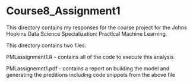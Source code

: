 # Course8_Assignment1

This directory contains my responses for the course project for the Johns Hopkins Data Science Specialization: Practical Machine Learning.

This directory contains two files:

PMLassignment1.R - contains all of the code to execute this analysis

PMLassignemnt1.pdf - contains a report on building the model and generating the preditions including code snippets from the above file
